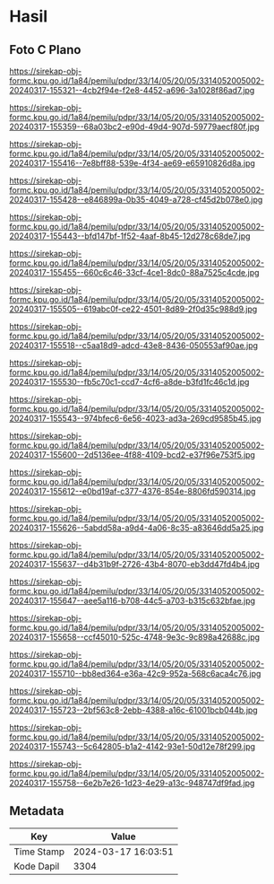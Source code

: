 # Hasil

## Foto C Plano

https://sirekap-obj-formc.kpu.go.id/1a84/pemilu/pdpr/33/14/05/20/05/3314052005002-20240317-155321--4cb2f94e-f2e8-4452-a696-3a1028f86ad7.jpg

https://sirekap-obj-formc.kpu.go.id/1a84/pemilu/pdpr/33/14/05/20/05/3314052005002-20240317-155359--68a03bc2-e90d-49d4-907d-59779aecf80f.jpg

https://sirekap-obj-formc.kpu.go.id/1a84/pemilu/pdpr/33/14/05/20/05/3314052005002-20240317-155416--7e8bff88-539e-4f34-ae69-e65910826d8a.jpg

https://sirekap-obj-formc.kpu.go.id/1a84/pemilu/pdpr/33/14/05/20/05/3314052005002-20240317-155428--e846899a-0b35-4049-a728-cf45d2b078e0.jpg

https://sirekap-obj-formc.kpu.go.id/1a84/pemilu/pdpr/33/14/05/20/05/3314052005002-20240317-155443--bfd147bf-1f52-4aaf-8b45-12d278c68de7.jpg

https://sirekap-obj-formc.kpu.go.id/1a84/pemilu/pdpr/33/14/05/20/05/3314052005002-20240317-155455--660c6c46-33cf-4ce1-8dc0-88a7525c4cde.jpg

https://sirekap-obj-formc.kpu.go.id/1a84/pemilu/pdpr/33/14/05/20/05/3314052005002-20240317-155505--619abc0f-ce22-4501-8d89-2f0d35c988d9.jpg

https://sirekap-obj-formc.kpu.go.id/1a84/pemilu/pdpr/33/14/05/20/05/3314052005002-20240317-155518--c5aa18d9-adcd-43e8-8436-050553af90ae.jpg

https://sirekap-obj-formc.kpu.go.id/1a84/pemilu/pdpr/33/14/05/20/05/3314052005002-20240317-155530--fb5c70c1-ccd7-4cf6-a8de-b3fd1fc46c1d.jpg

https://sirekap-obj-formc.kpu.go.id/1a84/pemilu/pdpr/33/14/05/20/05/3314052005002-20240317-155543--974bfec6-6e56-4023-ad3a-269cd9585b45.jpg

https://sirekap-obj-formc.kpu.go.id/1a84/pemilu/pdpr/33/14/05/20/05/3314052005002-20240317-155600--2d5136ee-4f88-4109-bcd2-e37f96e753f5.jpg

https://sirekap-obj-formc.kpu.go.id/1a84/pemilu/pdpr/33/14/05/20/05/3314052005002-20240317-155612--e0bd19af-c377-4376-854e-8806fd590314.jpg

https://sirekap-obj-formc.kpu.go.id/1a84/pemilu/pdpr/33/14/05/20/05/3314052005002-20240317-155626--5abdd58a-a9d4-4a06-8c35-a83646dd5a25.jpg

https://sirekap-obj-formc.kpu.go.id/1a84/pemilu/pdpr/33/14/05/20/05/3314052005002-20240317-155637--d4b31b9f-2726-43b4-8070-eb3dd47fd4b4.jpg

https://sirekap-obj-formc.kpu.go.id/1a84/pemilu/pdpr/33/14/05/20/05/3314052005002-20240317-155647--aee5a116-b708-44c5-a703-b315c632bfae.jpg

https://sirekap-obj-formc.kpu.go.id/1a84/pemilu/pdpr/33/14/05/20/05/3314052005002-20240317-155658--ccf45010-525c-4748-9e3c-9c898a42688c.jpg

https://sirekap-obj-formc.kpu.go.id/1a84/pemilu/pdpr/33/14/05/20/05/3314052005002-20240317-155710--bb8ed364-e36a-42c9-952a-568c6aca4c76.jpg

https://sirekap-obj-formc.kpu.go.id/1a84/pemilu/pdpr/33/14/05/20/05/3314052005002-20240317-155723--2bf563c8-2ebb-4388-a16c-61001bcb044b.jpg

https://sirekap-obj-formc.kpu.go.id/1a84/pemilu/pdpr/33/14/05/20/05/3314052005002-20240317-155743--5c642805-b1a2-4142-93e1-50d12e78f299.jpg

https://sirekap-obj-formc.kpu.go.id/1a84/pemilu/pdpr/33/14/05/20/05/3314052005002-20240317-155758--6e2b7e26-1d23-4e29-a13c-948747df9fad.jpg


## Metadata

| Key        | Value               |
| ---------- | ------------------- |
| Time Stamp | 2024-03-17 16:03:51 |
| Kode Dapil | 3304                |



